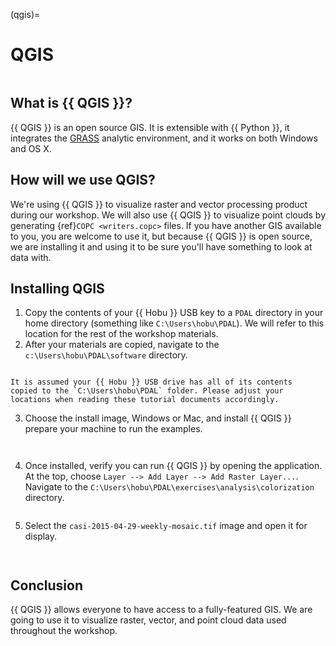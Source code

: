 (qgis)=

# QGIS

```{index} QGIS
```

## What is {{ QGIS }}?

{{ QGIS }} is an open source GIS. It is extensible with {{ Python }}, it integrates
the [GRASS] analytic environment, and it works on both Windows and OS X.

## How will we use QGIS?

We're using {{ QGIS }} to visualize raster and vector processing product during
our workshop. We will also use {{ QGIS }} to visualize point clouds by generating
{ref}`COPC <writers.copc>` files. If you have another GIS available to you, you are welcome to
use it, but because {{ QGIS }} is open source, we are installing it and using it
to be sure you'll have something to look at data with.

## Installing QGIS

1. Copy the contents of your {{ Hobu }} USB key to a `PDAL` directory in your
   home directory (something like `C:\Users\hobu\PDAL`). We will refer to
   this location for the rest of the workshop materials.
2. After your materials are copied, navigate to the
   `c:\Users\hobu\PDAL\software` directory.

```{image} ./images/qgis-select-qgis.png
```

```{note}
It is assumed your {{ Hobu }} USB drive has all of its contents
copied to the `C:\Users\hobu\PDAL` folder. Please adjust your
locations when reading these tutorial documents accordingly.
```

3. Choose the install image, Windows or Mac, and install {{ QGIS }}
   prepare your machine to run the examples.

```{image} ./images/qgis-start-install.png
```

```{image} ./images/qgis-install-progress.png
```

4. Once installed, verify you can run {{ QGIS }} by opening the application. At the top,
   choose `Layer --> Add Layer --> Add Raster Layer...`.
   Navigate to the `C:\Users\hobu\PDAL\exercises\analysis\colorization`
   directory.

```{image} ./images/qgis-add-raster-layer.png
```

5. Select the `casi-2015-04-29-weekly-mosaic.tif` image and open it
   for display.

```{image} ./images/qgis-choose-raster.png
```

```{image} ./images/qgis-view-raster.png
```

## Conclusion

{{ QGIS }} allows everyone to have access to a fully-featured GIS. We are going to
use it to visualize raster, vector, and point cloud data used throughout the workshop.

[grass]: https://grass.osgeo.org/
